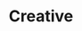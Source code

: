 ---
title: Creative
description: Creative Writing
image: creative.jpg

# Badge style
style:
    background: "#D18CE0"
    color: "#fff"
---